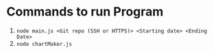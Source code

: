 # Commands to run Program

1. `node main.js <Git repo (SSH or HTTPS)> <Starting date> <Ending Date>`
2. `node chartMaker.js`
